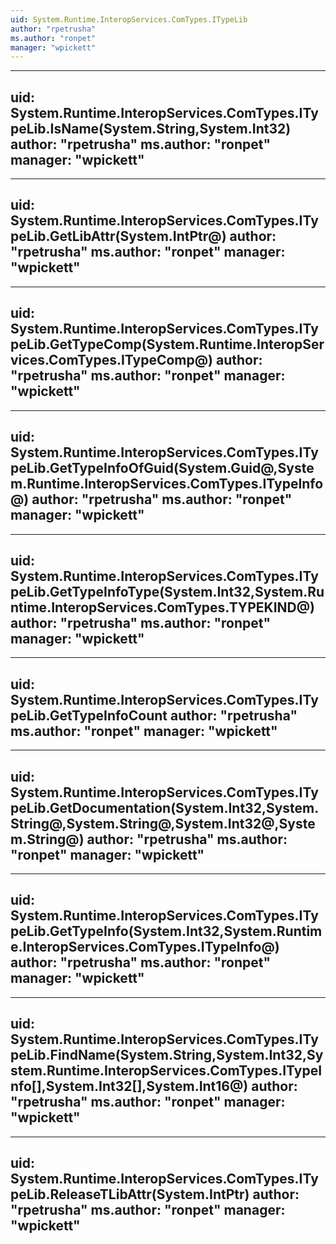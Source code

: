 ```yaml
---
uid: System.Runtime.InteropServices.ComTypes.ITypeLib
author: "rpetrusha"
ms.author: "ronpet"
manager: "wpickett"
---
```


---
uid: System.Runtime.InteropServices.ComTypes.ITypeLib.IsName(System.String,System.Int32)
author: "rpetrusha"
ms.author: "ronpet"
manager: "wpickett"
---

---
uid: System.Runtime.InteropServices.ComTypes.ITypeLib.GetLibAttr(System.IntPtr@)
author: "rpetrusha"
ms.author: "ronpet"
manager: "wpickett"
---

---
uid: System.Runtime.InteropServices.ComTypes.ITypeLib.GetTypeComp(System.Runtime.InteropServices.ComTypes.ITypeComp@)
author: "rpetrusha"
ms.author: "ronpet"
manager: "wpickett"
---

---
uid: System.Runtime.InteropServices.ComTypes.ITypeLib.GetTypeInfoOfGuid(System.Guid@,System.Runtime.InteropServices.ComTypes.ITypeInfo@)
author: "rpetrusha"
ms.author: "ronpet"
manager: "wpickett"
---

---
uid: System.Runtime.InteropServices.ComTypes.ITypeLib.GetTypeInfoType(System.Int32,System.Runtime.InteropServices.ComTypes.TYPEKIND@)
author: "rpetrusha"
ms.author: "ronpet"
manager: "wpickett"
---

---
uid: System.Runtime.InteropServices.ComTypes.ITypeLib.GetTypeInfoCount
author: "rpetrusha"
ms.author: "ronpet"
manager: "wpickett"
---

---
uid: System.Runtime.InteropServices.ComTypes.ITypeLib.GetDocumentation(System.Int32,System.String@,System.String@,System.Int32@,System.String@)
author: "rpetrusha"
ms.author: "ronpet"
manager: "wpickett"
---

---
uid: System.Runtime.InteropServices.ComTypes.ITypeLib.GetTypeInfo(System.Int32,System.Runtime.InteropServices.ComTypes.ITypeInfo@)
author: "rpetrusha"
ms.author: "ronpet"
manager: "wpickett"
---

---
uid: System.Runtime.InteropServices.ComTypes.ITypeLib.FindName(System.String,System.Int32,System.Runtime.InteropServices.ComTypes.ITypeInfo[],System.Int32[],System.Int16@)
author: "rpetrusha"
ms.author: "ronpet"
manager: "wpickett"
---

---
uid: System.Runtime.InteropServices.ComTypes.ITypeLib.ReleaseTLibAttr(System.IntPtr)
author: "rpetrusha"
ms.author: "ronpet"
manager: "wpickett"
---
